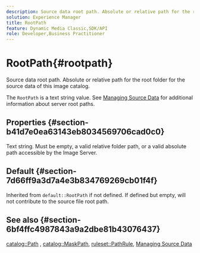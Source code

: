 ```yaml
---
description: Source data root path. Absolute or relative path for the root folder for the source data of this image catalog.
solution: Experience Manager
title: RootPath
feature: Dynamic Media Classic,SDK/API
role: Developer,Business Practitioner
---
```


# RootPath{#rootpath}

Source data root path. Absolute or relative path for the root folder for the source data of this image catalog.

The `RootPath` is a text string value. See [Managing Source Data](../../../../../is-api/image-serving-api-ref/c-configuration-and-administration/c-managing-content/r-source-data.md#reference-4eebd51b2db2401c90be771d3382329e) for additional information about server root paths.

## Properties {#section-b41d7e0ea63143eb8034569706cad0c0}

Text string. Must be empty, a valid relative folder path, or a valid absolute path accessible by the Image Server.

## Default {#section-7d66ff9a3d7a4e3b834769269cb01f4f}

Inherited from `default::RootPath` if not defined. If defined but empty, will not contribute to the source file root path.

## See also {#section-6bf4ffc4987843a9a2dbe81b43076437}

[catalog::Path](/help/aem-is-ir-api/is-api/image-catalog/image-serving-api-ref/c-image-catalog-reference/c-image-svg-data-reference/c-image-data-reference/r-path-cat.md) , [catalog::MaskPath](/help/aem-is-ir-api/is-api/image-catalog/image-serving-api-ref/c-image-catalog-reference/c-image-svg-data-reference/c-image-data-reference/r-maskpath-cat.md),  [ruleset::PathRule](../../../../../is-api/image-catalog/image-serving-api-ref/c-image-catalog-reference/c-rule-set-reference/c-rule-set-reference.md#concept-3e5058cf3507470b82cac638df23ea8e), [Managing Source Data](../../../../../is-api/image-serving-api-ref/c-configuration-and-administration/c-managing-content/r-source-data.md#reference-4eebd51b2db2401c90be771d3382329e) 
